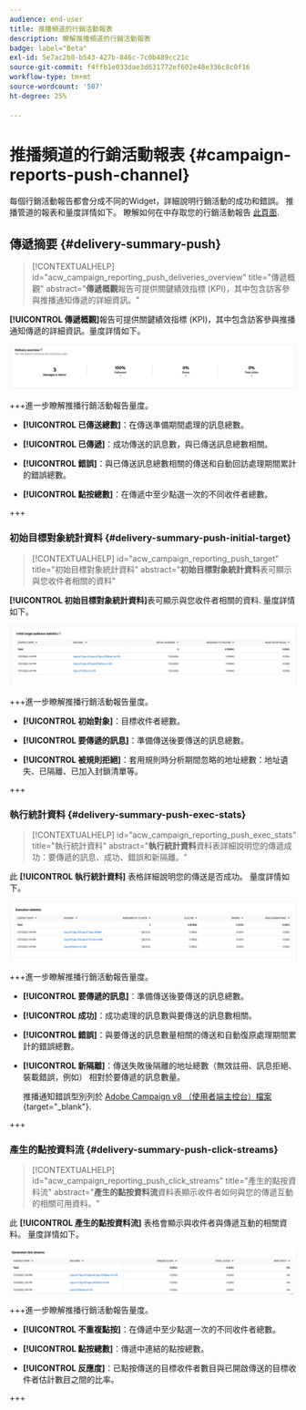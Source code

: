 ```yaml
---
audience: end-user
title: 推播頻道的行銷活動報表
description: 瞭解推播頻道的行銷活動報表
badge: label="Beta"
exl-id: 5e7ac2b8-b543-427b-846c-7c0b489cc21c
source-git-commit: f4ffb1e033dae3d631772ef602e48e336c8c0f16
workflow-type: tm+mt
source-wordcount: '507'
ht-degree: 25%

---
```


# 推播頻道的行銷活動報表 {#campaign-reports-push-channel}

每個行銷活動報告都會分成不同的Widget，詳細說明行銷活動的成功和錯誤。 推播管道的報表和量度詳情如下。 瞭解如何在中存取您的行銷活動報告 [此頁面](campaign-reports.md).

## 傳遞摘要 {#delivery-summary-push}

>[!CONTEXTUALHELP]
>id="acw_campaign_reporting_push_deliveries_overview"
>title="傳遞概觀"
>abstract="**傳遞概觀**&#x200B;報告可提供關鍵績效指標 (KPI)，其中包含訪客參與推播通知傳遞的詳細資訊。"

**[!UICONTROL 傳遞概觀]**&#x200B;報告可提供關鍵績效指標 (KPI)，其中包含訪客參與推播通知傳遞的詳細資訊。量度詳情如下。

![](assets/campaign-reporting-push-summary.png)


+++進一步瞭解推播行銷活動報告量度。

* **[!UICONTROL 已傳送總數]**：在傳送準備期間處理的訊息總數。

* **[!UICONTROL 已傳遞]**：成功傳送的訊息數，與已傳送訊息總數相關。

* **[!UICONTROL 錯誤]**：與已傳送訊息總數相關的傳送和自動回訪處理期間累計的錯誤總數。

* **[!UICONTROL 點按總數]**：在傳遞中至少點選一次的不同收件者總數。

+++

### 初始目標對象統計資料 {#delivery-summary-push-initial-target}


>[!CONTEXTUALHELP]
>id="acw_campaign_reporting_push_target"
>title="初始目標對象統計資料"
>abstract="**初始目標對象統計資料**&#x200B;表可顯示與您收件者相關的資料"

**[!UICONTROL 初始目標對象統計資料]**&#x200B;表可顯示與您收件者相關的資料. 量度詳情如下。

![](assets/campaign-reporting-push-target.png)


+++進一步瞭解推播行銷活動報告量度。

* **[!UICONTROL 初始對象]**：目標收件者總數。

* **[!UICONTROL 要傳遞的訊息]**：準備傳送後要傳送的訊息總數。

* **[!UICONTROL 被規則拒絕]**：套用規則時分析期間忽略的地址總數：地址遺失、已隔離、已加入封鎖清單等。

+++

### 執行統計資料 {#delivery-summary-push-exec-stats}

>[!CONTEXTUALHELP]
>id="acw_campaign_reporting_push_exec_stats"
>title="執行統計資料"
>abstract="**執行統計資料**&#x200B;資料表詳細說明您的傳遞成功：要傳遞的訊息、成功、錯誤和新隔離。"

此 **[!UICONTROL 執行統計資料]** 表格詳細說明您的傳送是否成功。 量度詳情如下。

![](assets/campaign-reporting-push-exec.png)


+++進一步瞭解推播行銷活動報告量度。

* **[!UICONTROL 要傳遞的訊息]**：準備傳送後要傳送的訊息總數。

* **[!UICONTROL 成功]**：成功處理的訊息數與要傳送的訊息數相關。

* **[!UICONTROL 錯誤]**：與要傳送的訊息數量相關的傳送和自動復原處理期間累計的錯誤總數。

* **[!UICONTROL 新隔離]**：傳送失敗後隔離的地址總數（無效註冊、訊息拒絕、裝載錯誤，例如） 相對於要傳遞的訊息數量。

  推播通知錯誤型別列於 [Adobe Campaign v8 （使用者端主控台）檔案](https://experienceleague.adobe.com/docs/campaign/campaign-v8/send/failures/delivery-failures.html#push-error-types){target="_blank"}.

+++

### 產生的點按資料流 {#delivery-summary-push-click-streams}

>[!CONTEXTUALHELP]
>id="acw_campaign_reporting_push_click_streams"
>title="產生的點按資料流"
>abstract="**產生的點按資料流**&#x200B;資料表顯示收件者如何與您的傳遞互動的相關可用資料。"

此 **[!UICONTROL 產生的點按資料流]** 表格會顯示與收件者與傳遞互動的相關資料。 量度詳情如下。

![](assets/campaign-reporting-push-clicks.png)

+++進一步瞭解推播行銷活動報告量度。

* **[!UICONTROL 不重複點按]**：在傳遞中至少點選一次的不同收件者總數。

* **[!UICONTROL 點按總數]**：傳遞中連結的點按總數。

* **[!UICONTROL 反應度]**：已點按傳送的目標收件者數目與已開啟傳送的目標收件者估計數目之間的比率。

+++
